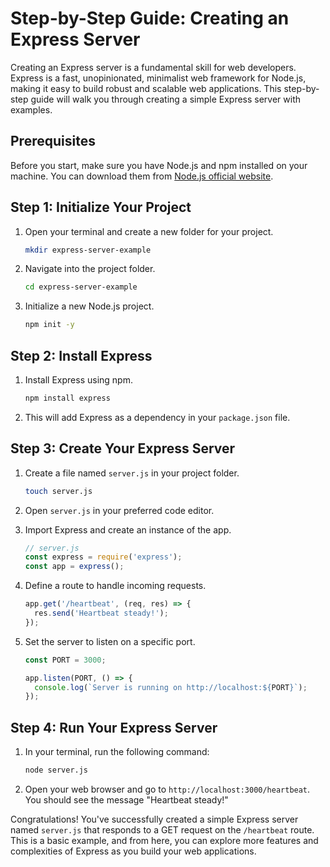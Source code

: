 # Step-by-Step Guide: Creating an Express Server

Creating an Express server is a fundamental skill for web developers. Express is a fast, unopinionated, minimalist web framework for Node.js, making it easy to build robust and scalable web applications. This step-by-step guide will walk you through creating a simple Express server with examples.

## Prerequisites

Before you start, make sure you have Node.js and npm installed on your machine. You can download them from [Node.js official website](https://nodejs.org/).

## Step 1: Initialize Your Project

1. Open your terminal and create a new folder for your project.

   ```bash
   mkdir express-server-example
   ```

2. Navigate into the project folder.

   ```bash
   cd express-server-example
   ```

3. Initialize a new Node.js project.

   ```bash
   npm init -y
   ```

## Step 2: Install Express

1. Install Express using npm.

   ```bash
   npm install express
   ```

2. This will add Express as a dependency in your `package.json` file.

## Step 3: Create Your Express Server

1. Create a file named `server.js` in your project folder.

   ```bash
   touch server.js
   ```

2. Open `server.js` in your preferred code editor.

3. Import Express and create an instance of the app.

   ```javascript
   // server.js
   const express = require('express');
   const app = express();
   ```

4. Define a route to handle incoming requests.

   ```javascript
   app.get('/heartbeat', (req, res) => {
     res.send('Heartbeat steady!');
   });
   ```

5. Set the server to listen on a specific port.

   ```javascript
   const PORT = 3000;

   app.listen(PORT, () => {
     console.log(`Server is running on http://localhost:${PORT}`);
   });
   ```

## Step 4: Run Your Express Server

1. In your terminal, run the following command:

   ```bash
   node server.js
   ```

2. Open your web browser and go to `http://localhost:3000/heartbeat`. You should see the message "Heartbeat steady!"

Congratulations! You've successfully created a simple Express server named `server.js` that responds to a GET request on the `/heartbeat` route. This is a basic example, and from here, you can explore more features and complexities of Express as you build your web applications. 